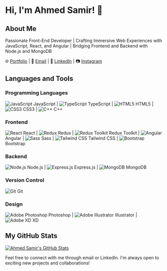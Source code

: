 # Hi, I'm Ahmed Samir! 👋

## About Me

Passionate Front-End Developer | Crafting Immersive Web Experiences with JavaScript, React, and Angular | Bridging Frontend and Backend with Node.js and MongoDB

🌐 [Portfolio](https://yourportfolio.com) | 📧 [Email](mailto:youremail@gmail.com) | 💼 [LinkedIn](https://www.linkedin.com/in/yourlinkedin) | 📷 [Instagram](https://www.instagram.com/yourinstagram)

## Languages and Tools

### Programming Languages
![JavaScript](https://img.icons8.com/color/48/000000/javascript.png) JavaScript | ![TypeScript](https://img.icons8.com/color/48/000000/typescript.png) TypeScript | ![HTML5](https://img.icons8.com/color/48/000000/html-5.png) HTML5 | ![CSS3](https://img.icons8.com/color/48/000000/css3.png) CSS3 | ![C++](https://img.icons8.com/color/48/000000/c-plus-plus-logo.png) C++

### Frontend
![React](https://img.icons8.com/color/48/000000/react.png) React | ![Redux](https://img.icons8.com/color/48/000000/redux.png) Redux | ![Redux Toolkit](https://img.icons8.com/color/48/000000/redux.png) Redux Toolkit | ![Angular](https://img.icons8.com/color/48/000000/angularjs.png) Angular | ![Sass](https://img.icons8.com/color/48/000000/sass.png) Sass | ![Tailwind CSS](https://img.icons8.com/color/48/000000/tailwind-css.png) Tailwind CSS | ![Bootstrap](https://img.icons8.com/color/48/000000/bootstrap.png) Bootstrap

### Backend
![Node.js](https://img.icons8.com/color/48/000000/nodejs.png) Node.js | ![Express.js](https://img.icons8.com/color/48/000000/express.png) Express.js | ![MongoDB](https://img.icons8.com/color/48/000000/mongodb.png) MongoDB

### Version Control
![Git](https://img.icons8.com/color/48/000000/git.png) Git

### Design
![Adobe Photoshop](https://img.icons8.com/color/48/000000/adobe-photoshop.png) Photoshop | ![Adobe Illustrator](https://img.icons8.com/color/48/000000/adobe-illustrator.png) Illustrator | ![Adobe XD](https://img.icons8.com/color/48/000000/adobe-xd.png) XD

## My GitHub Stats

[![Ahmed Samir's GitHub Stats](https://github-readme-stats.vercel.app/api?username=yourusername&show_icons=true&theme=dark)](https://github.com/yourusername)

Feel free to connect with me through email or LinkedIn. I'm always open to exciting new projects and collaborations!
